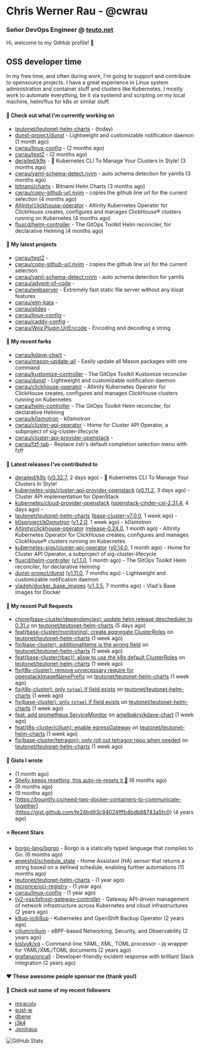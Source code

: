 # Chris Werner Rau - @cwrau
### Señor DevOps Engineer @ [teuto.net](https://teuto.net)

Hi, welcome to my GitHub profile! 👋

## OSS developer time
In my free time, and often during work, I'm going to support and contribute to opensource projects. I have a great experience in Linux system administration and container stuff and clusters like Kubernetes. I mostly work to automate everything, be it via systemd and scripting on my local machine, helm/flux for k8s or similar stuff.

#### 👷 Check out what I'm currently working on

- [teutonet/teutonet-helm-charts](https://github.com/teutonet/teutonet-helm-charts) -  (today)
- [dunst-project/dunst](https://github.com/dunst-project/dunst) - Lightweight and customizable notification daemon (1 month ago)
- [cwrau/linux-config](https://github.com/cwrau/linux-config) -  (2 months ago)
- [cwrau/test2](https://github.com/cwrau/test2) -  (2 months ago)
- [derailed/k9s](https://github.com/derailed/k9s) - 🐶 Kubernetes CLI To Manage Your Clusters In Style! (3 months ago)
- [cwrau/yaml-schema-detect.nvim](https://github.com/cwrau/yaml-schema-detect.nvim) - auto schema detection for yamlls (3 months ago)
- [bitnami/charts](https://github.com/bitnami/charts) - Bitnami Helm Charts (3 months ago)
- [cwrau/copy-github-url.nvim](https://github.com/cwrau/copy-github-url.nvim) - copies the github line url for the current selection (4 months ago)
- [Altinity/clickhouse-operator](https://github.com/Altinity/clickhouse-operator) - Altinity Kubernetes Operator for ClickHouse creates, configures and manages ClickHouse® clusters running on Kubernetes (4 months ago)
- [fluxcd/helm-controller](https://github.com/fluxcd/helm-controller) - The GitOps Toolkit Helm reconciler, for declarative Helming (4 months ago)

#### 🌱 My latest projects

- [cwrau/test2](https://github.com/cwrau/test2) - 
- [cwrau/copy-github-url.nvim](https://github.com/cwrau/copy-github-url.nvim) - copies the github line url for the current selection
- [cwrau/yaml-schema-detect.nvim](https://github.com/cwrau/yaml-schema-detect.nvim) - auto schema detection for yamlls
- [cwrau/advent-of-code](https://github.com/cwrau/advent-of-code) - 
- [cwrau/webserver](https://github.com/cwrau/webserver) - Extremely fast static file server without any bloat features
- [cwrau/elm-kata](https://github.com/cwrau/elm-kata) - 
- [cwrau/slides](https://github.com/cwrau/slides) - 
- [cwrau/linux-config](https://github.com/cwrau/linux-config) - 
- [cwrau/caddy-config](https://github.com/cwrau/caddy-config) - 
- [cwrau/Wox.Plugin.UrlEncode](https://github.com/cwrau/Wox.Plugin.UrlEncode) - Encoding and decoding a string

#### 🍴 My recent forks

- [cwrau/kdave-chart](https://github.com/cwrau/kdave-chart) - 
- [cwrau/mason-update-all](https://github.com/cwrau/mason-update-all) - Easily update all Mason packages with one command
- [cwrau/kustomize-controller](https://github.com/cwrau/kustomize-controller) - The GitOps Toolkit Kustomize reconciler
- [cwrau/dunst](https://github.com/cwrau/dunst) - Lightweight and customizable notification daemon
- [cwrau/clickhouse-operator](https://github.com/cwrau/clickhouse-operator) - Altinity Kubernetes Operator for ClickHouse creates, configures and manages ClickHouse clusters running on Kubernetes
- [cwrau/helm-controller](https://github.com/cwrau/helm-controller) - The GitOps Toolkit Helm reconciler, for declarative Helming
- [cwrau/k0smotron](https://github.com/cwrau/k0smotron) - k0smotron
- [cwrau/cluster-api-operator](https://github.com/cwrau/cluster-api-operator) - Home for Cluster API Operator, a subproject of sig-cluster-lifecycle
- [cwrau/cluster-api-provider-openstack](https://github.com/cwrau/cluster-api-provider-openstack) - 
- [cwrau/fzf-tab](https://github.com/cwrau/fzf-tab) - Replace zsh's default completion selection menu with fzf!

#### 🔭 Latest releases I've contributed to

- [derailed/k9s](https://github.com/derailed/k9s) ([v0.32.7](https://github.com/derailed/k9s/releases/tag/v0.32.7), 2 days ago) - 🐶 Kubernetes CLI To Manage Your Clusters In Style!
- [kubernetes-sigs/cluster-api-provider-openstack](https://github.com/kubernetes-sigs/cluster-api-provider-openstack) ([v0.11.2](https://github.com/kubernetes-sigs/cluster-api-provider-openstack/releases/tag/v0.11.2), 3 days ago) - Cluster API implementation for OpenStack
- [kubernetes/cloud-provider-openstack](https://github.com/kubernetes/cloud-provider-openstack) ([openstack-cinder-csi-2.31.4](https://github.com/kubernetes/cloud-provider-openstack/releases/tag/openstack-cinder-csi-2.31.4), 4 days ago) - 
- [teutonet/teutonet-helm-charts](https://github.com/teutonet/teutonet-helm-charts) ([base-cluster-v7.0.0](https://github.com/teutonet/teutonet-helm-charts/releases/tag/base-cluster-v7.0.0), 1 week ago) - 
- [k0sproject/k0smotron](https://github.com/k0sproject/k0smotron) ([v1.2.0](https://github.com/k0sproject/k0smotron/releases/tag/v1.2.0), 1 week ago) - k0smotron
- [Altinity/clickhouse-operator](https://github.com/Altinity/clickhouse-operator) ([release-0.24.0](https://github.com/Altinity/clickhouse-operator/releases/tag/release-0.24.0), 1 month ago) - Altinity Kubernetes Operator for ClickHouse creates, configures and manages ClickHouse® clusters running on Kubernetes
- [kubernetes-sigs/cluster-api-operator](https://github.com/kubernetes-sigs/cluster-api-operator) ([v0.14.0](https://github.com/kubernetes-sigs/cluster-api-operator/releases/tag/v0.14.0), 1 month ago) - Home for Cluster API Operator, a subproject of sig-cluster-lifecycle
- [fluxcd/helm-controller](https://github.com/fluxcd/helm-controller) ([v1.1.0](https://github.com/fluxcd/helm-controller/releases/tag/v1.1.0), 1 month ago) - The GitOps Toolkit Helm reconciler, for declarative Helming
- [dunst-project/dunst](https://github.com/dunst-project/dunst) ([v1.11.0](https://github.com/dunst-project/dunst/releases/tag/v1.11.0), 7 months ago) - Lightweight and customizable notification daemon
- [vladgh/docker_base_images](https://github.com/vladgh/docker_base_images) ([v1.3.5](https://github.com/vladgh/docker_base_images/releases/tag/v1.3.5), 7 months ago) - Vlad's Base Images for Docker

#### 🔨 My recent Pull Requests

- [chore(base-cluster/dependencies): update helm release descheduler to 0.31.x](https://github.com/teutonet/teutonet-helm-charts/pull/1236) on [teutonet/teutonet-helm-charts](https://github.com/teutonet/teutonet-helm-charts) (5 days ago)
- [feat(base-cluster/monitoring): create aggregate ClusterRoles](https://github.com/teutonet/teutonet-helm-charts/pull/1234) on [teutonet/teutonet-helm-charts](https://github.com/teutonet/teutonet-helm-charts) (1 week ago)
- [fix(base-cluster): additionalItems is the wrong field](https://github.com/teutonet/teutonet-helm-charts/pull/1231) on [teutonet/teutonet-helm-charts](https://github.com/teutonet/teutonet-helm-charts) (1 week ago)
- [feat(base-cluster/rbac)!: allow to use the k8s default ClusterRoles](https://github.com/teutonet/teutonet-helm-charts/pull/1230) on [teutonet/teutonet-helm-charts](https://github.com/teutonet/teutonet-helm-charts) (1 week ago)
- [fix(t8s-cluster): remove unnecessary require for openstackImageNamePrefix](https://github.com/teutonet/teutonet-helm-charts/pull/1229) on [teutonet/teutonet-helm-charts](https://github.com/teutonet/teutonet-helm-charts) (1 week ago)
- [fix(t8s-cluster): only `toYaml` if field exists](https://github.com/teutonet/teutonet-helm-charts/pull/1227) on [teutonet/teutonet-helm-charts](https://github.com/teutonet/teutonet-helm-charts) (1 week ago)
- [fix(base-cluster): only `toYaml` if field exists](https://github.com/teutonet/teutonet-helm-charts/pull/1226) on [teutonet/teutonet-helm-charts](https://github.com/teutonet/teutonet-helm-charts) (1 week ago)
- [feat: add prometheus ServiceMonitor](https://github.com/amelbakry/kdave-chart/pull/5) on [amelbakry/kdave-chart](https://github.com/amelbakry/kdave-chart) (1 week ago)
- [feat(t8s-cluster/cilium): enable egressGateway](https://github.com/teutonet/teutonet-helm-charts/pull/1223) on [teutonet/teutonet-helm-charts](https://github.com/teutonet/teutonet-helm-charts) (1 week ago)
- [fix(base-cluster/tetragon): only roll out tetragon repo when needed](https://github.com/teutonet/teutonet-helm-charts/pull/1220) on [teutonet/teutonet-helm-charts](https://github.com/teutonet/teutonet-helm-charts) (1 week ago)

#### 📓 Gists I wrote

- [](https://gist.github.com/6a7d58a1087426041300149d84979852) (1 month ago)
- [Shelly keeps resetting, this auto-re-resets it 🤣](https://gist.github.com/0efddf7a1d707825a92ee572ba3d3234) (6 months ago)
- [](https://gist.github.com/803ed9b111c71a183770563fc1e988f3) (9 months ago)
- [](https://gist.github.com/8aceaf0037608e990f7a3d7efac59403) (9 months ago)
- [https://bountify.co/need-two-docker-containers-to-communicate-together](https://gist.github.com/fe24bd93c94024fffb4bdb88743a5fc0) (4 years ago)

#### ⭐ Recent Stars

- [borgo-lang/borgo](https://github.com/borgo-lang/borgo) - Borgo is a statically typed language that compiles to Go. (6 months ago)
- [aneeshd/schedule_state](https://github.com/aneeshd/schedule_state) - Home Assistant (HA) sensor that returns a string based on a defined schedule, enabling further automations (11 months ago)
- [teutonet/teutonet-helm-charts](https://github.com/teutonet/teutonet-helm-charts) -  (1 year ago)
- [mcronce/oci-registry](https://github.com/mcronce/oci-registry) -  (1 year ago)
- [cwrau/linux-config](https://github.com/cwrau/linux-config) -  (1 year ago)
- [tv2-oss/bifrost-gateway-controller](https://github.com/tv2-oss/bifrost-gateway-controller) - Gateway API-driven management of network infrastructure across Kubernetes and cloud infrastructures (2 years ago)
- [k8up-io/k8up](https://github.com/k8up-io/k8up) - Kubernetes and OpenShift Backup Operator (2 years ago)
- [cilium/cilium](https://github.com/cilium/cilium) - eBPF-based Networking, Security, and Observability (2 years ago)
- [kislyuk/yq](https://github.com/kislyuk/yq) - Command-line YAML, XML, TOML processor - jq wrapper for YAML/XML/TOML documents (2 years ago)
- [grafana/oncall](https://github.com/grafana/oncall) - Developer-friendly incident response with brilliant Slack integration (2 years ago)

#### ❤️ These awesome people sponsor me (thank you!)


#### 👯 Check out some of my recent followers

- [miracoly](https://github.com/miracoly)
- [eust-w](https://github.com/eust-w)
- [dbene](https://github.com/dbene)
- [j3k4](https://github.com/j3k4)
- [Jeinhaus](https://github.com/Jeinhaus)

![GitHub Stats](https://github-readme-stats.vercel.app/api?username=cwrau&count_private=false&theme=tokyonight&show_icons=true)
